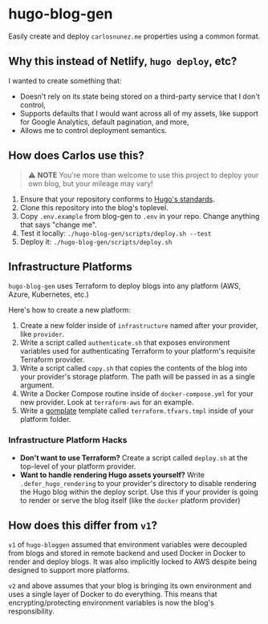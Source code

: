 # hugo-blog-gen

Easily create and deploy `carlosnunez.me` properties using a common format.

## Why this instead of Netlify, `hugo deploy`, etc?

I wanted to create something that:

- Doesn't rely on its state being stored on a third-party service that I don't
  control,
- Supports defaults that I would want across all of my assets, like
  support for Google Analytics, default pagination, and more,
- Allows me to control deployment semantics.

## How does Carlos use this?

> ⚠️  **NOTE** You're more than welcome to use this project to deploy
> your own blog, but your mileage may vary!

1. Ensure that your repository conforms to [Hugo's standards](https://gohugo.io/getting-started/directory-structure/).
2. Clone this repository into the blog's toplevel.
3. Copy `.env.example` from blog-gen to `.env` in your repo. Change anything that says "change me".
4. Test it locally: `./hugo-blog-gen/scripts/deploy.sh --test`
4. Deploy it: `./hugo-blog-gen/scripts/deploy.sh`

## Infrastructure Platforms

`hugo-blog-gen` uses Terraform to deploy blogs into any platform (AWS, Azure,
Kubernetes, etc.)

Here's how to create a new platform:

1. Create a new folder inside of `infrastructure` named after your provider,
   like `provider`.
2. Write a script called `authenticate.sh` that exposes environment variables
   used for authenticating Terraform to your platform's requisite Terraform
   provider.
3. Write a script called `copy.sh` that copies the contents of the blog into
   your provider's storage platform. The path will be passed in as a single
   argument.
4. Write a Docker Compose routine inside of `docker-compose.yml` for your new
   provider. Look at `terraform-aws` for an example.
5. Write a [gomplate](https://github.com/hairyhenderson/gomplate) template
   called `terraform.tfvars.tmpl` inside of your platform folder.

### Infrastructure Platform Hacks

- **Don't want to use Terraform?** Create a script called `deploy.sh` at the
  top-level of your platform provider.
- **Want to handle rendering Hugo assets yourself?** Write
  `.defer_hugo_rendering` to your provider's directory to disable rendering the
  Hugo blog within the deploy script. Use this if your provider is going to
  render or serve the blog itself (like the `docker` platform provider)

## How does this differ from `v1`?

`v1` of `hugo-bloggen` assumed that environment variables were decoupled
from blogs and stored in remote backend and used Docker in Docker to
render and deploy blogs. It was also implicitly locked to AWS despite being
designed to support more platforms.

`v2` and above assumes that your blog is bringing its own environment and uses
a single layer of Docker to do everything. This means that encrypting/protecting
environment variables is now the blog's responsibility.
